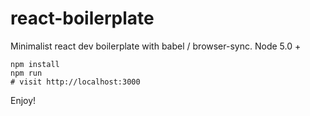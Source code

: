 # react-boilerplate
Minimalist react dev boilerplate with babel / browser-sync.
Node 5.0 +

```
npm install
npm run
# visit http://localhost:3000
```

Enjoy!
